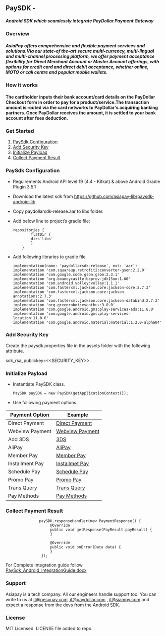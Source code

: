 
## PaySDK -   
##### Android SDK which seamlessly integrate PayDollar Payment Gateway

### Overview

##### AsiaPay offers comprehensive and flexible payment services and solutions.Via our state-of the-art secure multi-currency, multi-lingual and multi-channel processing platform, we offer payment acceptance flexibility for Direct Merchant Account or Master Account offerings, with options for credit card and direct debit acceptance, whether online, MOTO or call centre and popular mobile wallets.

### How it works
#### The cardholder inputs their bank account/card details on the PayDollar Checkout form in order to pay for a product/service.The transaction amount is routed via the card networks to PayDollar's acquiring banking partners. Once PayDollar receives the amount, it is settled to your bank account after fees deduction.

### Get Started

1. [PaySdk Configuration](#paysdk-configuration)
2. [Add Security Key](#add-security-key)
3. [Initialize Payload](#initialize-payload)
4. [Collect Payment Result](#collect-payment-result)

### PaySdk Configuration

*  Requirements
Android API level 19 (4.4 - Kitkat) & above 
Android Gradle Plugin 3.5.1

* Download the latest sdk from https://github.com/asiapay-lib/paysdk-android-lib

*	Copy paydollarsdk-release.aar to libs folder. 

* 	Add below line to project’s gradle file:
	```  
    repositories {
			flatDir {
			dirs'libs'
			} 
        }
	```
	
* Add following libraries to gradle file

	```  
    implementation(name: 'paydollarsdk-release', ext: 'aar')
    implementation 'com.squareup.retrofit2:converter-gson:2.2.0'
    implementation 'com.google.code.gson:gson:2.3.1'
    implementation 'org.bouncycastle:bcprov-jdk15on:1.60'
    implementation 'com.android.volley:volley:1.1.1'
    implementation 'com.fasterxml.jackson.core:jackson-core:2.7.3'
    implementation 'com.fasterxml.jackson.core:jackson-annotations:2.7.3'
    implementation 'com.fasterxml.jackson.core:jackson-databind:2.7.3'
    implementation 'org.greenrobot:eventbus:3.0.0'
    implementation 'com.google.android.gms:play-services-ads:11.8.0'
    implementation 'com.google.android.gms:play-services-location:11.8.0'
    implementation 'com.google.android.material:material:1.2.0-alpha04'
	``` 


### Add Security Key

Create the paysdk.properties file in the assets folder with the following attribute.

sdk_rsa_publickey=<<SECURITY_KEY>>

### Initialize Payload

* Instantiate PaySDK class.
	```  
    PaySDK paySDK = new PaySDK(getApplicationContext());
    ```

* Use following payment options.
 

    

Payment Option | Example
--- | --- 
Direct Payment | [Direct Payment](https://github.com/asiapay-lib/paysdk-android-demo/blob/master/DirectPay/README.md)
Webview Payment | [Webview Payment](https://github.com/asiapay-lib/paysdk-android-demo/blob/master/Webview/README.md)
Add 3DS  | [3DS](https://github.com/asiapay-lib/paysdk-android-demo/blob/master/3DS/README.md)
AliPay  | [AliPay](https://github.com/asiapay-lib/paysdk-android-demo/blob/master/AliPay/README.md)
Member Pay | [Member Pay](https://github.com/asiapay-lib/paysdk-android-demo/blob/master/MemberPay/README.md)
Installment Pay | [Installmet Pay](https://github.com/asiapay-lib/paysdk-android-demo/blob/master/InstallmentPay/README.md)
Schedule Pay | [Schedule Pay](https://github.com/asiapay-lib/paysdk-android-demo/blob/master/SchedulePay/README.md)
Promo Pay | [Promo Pay](https://github.com/asiapay-lib/paysdk-android-demo/blob/master/PromoPay/README.md)
Trans Query | [Trans Query](https://github.com/asiapay-lib/paysdk-android-demo/blob/master/TRANSQUERY/README.md)
Pay Methods | [Pay Methods](https://github.com/asiapay-lib/paysdk-android-demo/tree/master/PayMethod/README.md)

### Collect Payment Result

```
               paySDK.responseHandler(new PaymentResponse() {
                    @Override
                    public void getResponse(PayResult payResult) {
                    }

                    @Override
                    public void onError(Data data) {
                    }
                });
```

For Complete Integration guide follow [PaySdk_Android_IntegrationGuide.docx](https://github.com/asiapay-lib/paysdk-android-lib/files/4444819/PaySdk_ANdroid_IntegrationGuide.docx)

### Support
Asiapay is a tech company. All our engineers handle support too. You can write to us at it@pesopay.com ,it@paydollar.com , it@siampy.com and expect a response from the devs from the Android SDK.

### License
MIT Licensed. LICENSE file added to repo.



                
                


